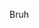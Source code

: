 Bruh

<!---
ZehMasterBeef/ZehMasterBeef is a ✨ special ✨ repository because its `README.md` (this file) appears on your GitHub profile.
You can click the Preview link to take a look at your changes.
--->
